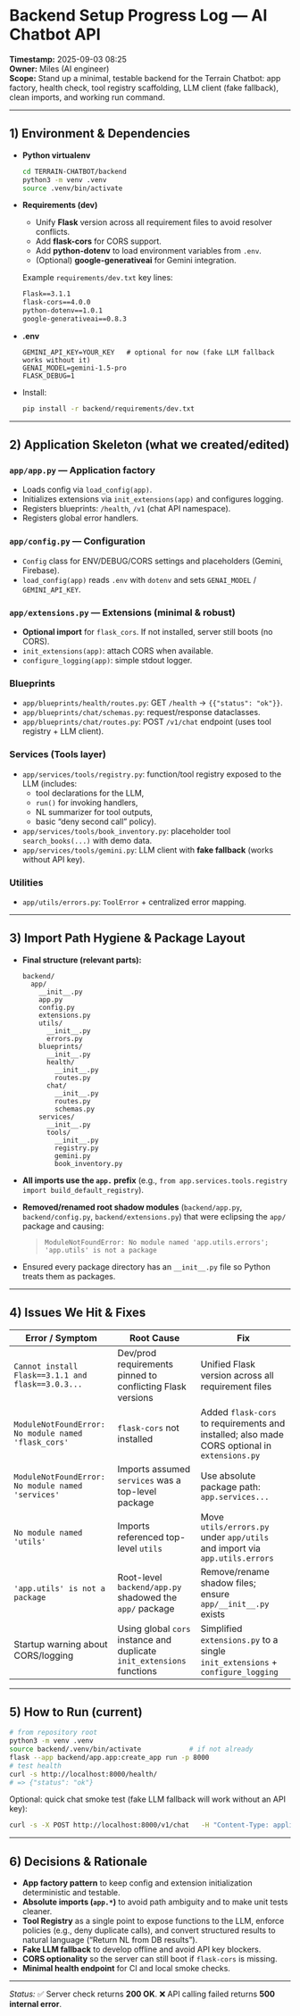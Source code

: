 
# Backend Setup Progress Log — AI Chatbot API

**Timestamp:** 2025-09-03 08:25  
**Owner:** Miles (AI engineer)  
**Scope:** Stand up a minimal, testable backend for the Terrain Chatbot: app factory, health check, tool registry scaffolding, LLM client (fake fallback), clean imports, and working run command.

---

## 1) Environment & Dependencies

- **Python virtualenv**
  ```bash
  cd TERRAIN-CHATBOT/backend
  python3 -m venv .venv
  source .venv/bin/activate
  ```

- **Requirements (dev)**
  - Unify **Flask** version across all requirement files to avoid resolver conflicts.
  - Add **flask-cors** for CORS support.
  - Add **python-dotenv** to load environment variables from `.env`.
  - (Optional) **google-generativeai** for Gemini integration.

  Example `requirements/dev.txt` key lines:
  ```txt
  Flask==3.1.1
  flask-cors==4.0.0
  python-dotenv==1.0.1
  google-generativeai==0.8.3
  ```

- **.env**
  ```dotenv
  GEMINI_API_KEY=YOUR_KEY   # optional for now (fake LLM fallback works without it)
  GENAI_MODEL=gemini-1.5-pro
  FLASK_DEBUG=1
  ```

- Install:
  ```bash
  pip install -r backend/requirements/dev.txt
  ```

---

## 2) Application Skeleton (what we created/edited)

### `app/app.py` — Application factory
- Loads config via `load_config(app)`.
- Initializes extensions via `init_extensions(app)` and configures logging.
- Registers blueprints: `/health`, `/v1` (chat API namespace).
- Registers global error handlers.

### `app/config.py` — Configuration
- `Config` class for ENV/DEBUG/CORS settings and placeholders (Gemini, Firebase).
- `load_config(app)` reads `.env` with `dotenv` and sets `GENAI_MODEL` / `GEMINI_API_KEY`.

### `app/extensions.py` — Extensions (minimal & robust)
- **Optional import** for `flask_cors`. If not installed, server still boots (no CORS).
- `init_extensions(app)`: attach CORS when available.
- `configure_logging(app)`: simple stdout logger.

### Blueprints
- `app/blueprints/health/routes.py`: GET `/health` → `{{"status": "ok"}}`.
- `app/blueprints/chat/schemas.py`: request/response dataclasses.
- `app/blueprints/chat/routes.py`: POST `/v1/chat` endpoint (uses tool registry + LLM client).

### Services (Tools layer)
- `app/services/tools/registry.py`: function/tool registry exposed to the LLM (includes:
  - tool declarations for the LLM,
  - `run()` for invoking handlers,
  - NL summarizer for tool outputs,
  - basic “deny second call” policy).
- `app/services/tools/book_inventory.py`: placeholder tool `search_books(...)` with demo data.
- `app/services/tools/gemini.py`: LLM client with **fake fallback** (works without API key).

### Utilities
- `app/utils/errors.py`: `ToolError` + centralized error mapping.

---

## 3) Import Path Hygiene & Package Layout

- **Final structure (relevant parts):**
  ```text
  backend/
    app/
      __init__.py
      app.py
      config.py
      extensions.py
      utils/
        __init__.py
        errors.py
      blueprints/
        __init__.py
        health/
          __init__.py
          routes.py
        chat/
          __init__.py
          routes.py
          schemas.py
      services/
        __init__.py
        tools/
          __init__.py
          registry.py
          gemini.py
          book_inventory.py
  ```

- **All imports use the `app.` prefix** (e.g., `from app.services.tools.registry import build_default_registry`).

- **Removed/renamed root shadow modules** (`backend/app.py`, `backend/config.py`, `backend/extensions.py`) that were eclipsing the `app/` package and causing:
  > `ModuleNotFoundError: No module named 'app.utils.errors'; 'app.utils' is not a package`

- Ensured every package directory has an `__init__.py` file so Python treats them as packages.

---

## 4) Issues We Hit & Fixes

| Error / Symptom | Root Cause | Fix |
|---|---|---|
| `Cannot install Flask==3.1.1 and flask==3.0.3...` | Dev/prod requirements pinned to conflicting Flask versions | Unified Flask version across all requirement files |
| `ModuleNotFoundError: No module named 'flask_cors'` | `flask-cors` not installed | Added `flask-cors` to requirements and installed; also made CORS optional in `extensions.py` |
| `ModuleNotFoundError: No module named 'services'` | Imports assumed `services` was a top-level package | Use absolute package path: `app.services...` |
| `No module named 'utils'` | Imports referenced top-level `utils` | Move `utils/errors.py` under `app/utils` and import via `app.utils.errors` |
| `'app.utils' is not a package` | Root-level `backend/app.py` shadowed the `app/` package | Remove/rename shadow files; ensure `app/__init__.py` exists |
| Startup warning about CORS/logging | Using global `cors` instance and duplicate `init_extensions` functions | Simplified `extensions.py` to a single `init_extensions` + `configure_logging` |

---

## 5) How to Run (current)

```bash
# from repository root
python3 -m venv .venv
source backend/.venv/bin/activate            # if not already
flask --app backend/app.app:create_app run -p 8000
# test health
curl -s http://localhost:8000/health/
# => {"status": "ok"}
```

Optional: quick chat smoke test (fake LLM fallback will work without an API key):
```bash
curl -s -X POST http://localhost:8000/v1/chat   -H "Content-Type: application/json"   -d '{"user_id":"miles","message":"帮我找 AI 相关的书"}'
```

---

## 6) Decisions & Rationale

- **App factory pattern** to keep config and extension initialization deterministic and testable.
- **Absolute imports (`app.*`)** to avoid path ambiguity and to make unit tests cleaner.
- **Tool Registry** as a single point to expose functions to the LLM, enforce policies (e.g., deny duplicate calls), and convert structured results to natural language (“Return NL from DB results”).  
- **Fake LLM fallback** to develop offline and avoid API key blockers.
- **CORS optionality** so the server can still boot if `flask-cors` is missing.
- **Minimal health endpoint** for CI and local smoke checks.

---

*Status:* ✅ Server check returns **200 OK**.
❌ API calling failed returns **500 internal error**.
